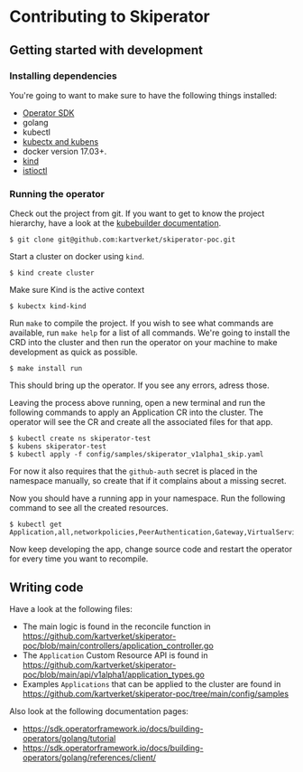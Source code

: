 # Contributing to Skiperator

## Getting started with development

### Installing dependencies

You're going to want to make sure to have the following things installed:

- [Operator SDK](https://sdk.operatorframework.io/docs/building-operators/golang/installation)
- golang
- kubectl
- [kubectx and kubens](https://github.com/ahmetb/kubectx)
- docker version 17.03+.
- [kind](https://kind.sigs.k8s.io)
- [istioctl](https://istio.io/latest/docs/setup/install/istioctl/)

### Running the operator

Check out the project from git. If you want to get to know the project
hierarchy, have a look at the [kubebuilder documentation](https://book.kubebuilder.io/cronjob-tutorial/basic-project.html).

```
$ git clone git@github.com:kartverket/skiperator-poc.git
```

Start a cluster on docker using `kind`.
```
$ kind create cluster
```

Make sure Kind is the active context
```
$ kubectx kind-kind
```

Run `make` to compile the project. If you wish to see what commands are
available, run `make help` for a list of all commands. We're going to install
the CRD into the cluster and then run the operator on your machine to make
development as quick as possible.
```
$ make install run
```

This should bring up the operator. If you see any errors, adress those.

Leaving the process above running, open a new terminal and run the following
commands to apply an Application CR into the cluster. The operator will see the
CR and create all the associated files for that app.
```
$ kubectl create ns skiperator-test
$ kubens skiperator-test
$ kubectl apply -f config/samples/skiperator_v1alpha1_skip.yaml
```

For now it also requires that the `github-auth` secret is placed in the
namespace manually, so create that if it complains about a missing secret.

Now you should have a running app in your namespace. Run the following command
to see all the created resources.
```
$ kubectl get Application,all,networkpolicies,PeerAuthentication,Gateway,VirtualService,Sidecar
```

Now keep developing the app, change source code and restart the operator for
every time you want to recompile. 

## Writing code

Have a look at the following files:
- The main logic is found in the reconcile function in https://github.com/kartverket/skiperator-poc/blob/main/controllers/application_controller.go
- The `Application` Custom Resource API is found in https://github.com/kartverket/skiperator-poc/blob/main/api/v1alpha1/application_types.go
- Examples `Applications` that can be applied to the cluster are found in https://github.com/kartverket/skiperator-poc/tree/main/config/samples

Also look at the following documentation pages:
- https://sdk.operatorframework.io/docs/building-operators/golang/tutorial
- https://sdk.operatorframework.io/docs/building-operators/golang/references/client/
